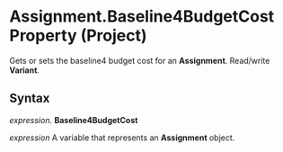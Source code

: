 
# Assignment.Baseline4BudgetCost Property (Project)

Gets or sets the baseline4 budget cost for an  **Assignment**. Read/write **Variant**.


## Syntax

 _expression_. **Baseline4BudgetCost**

 _expression_ A variable that represents an **Assignment** object.

